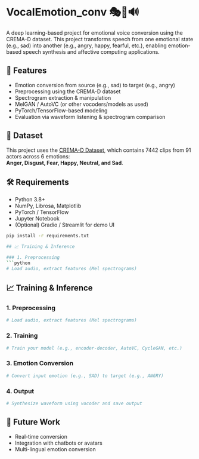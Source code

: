 # VocalEmotion_conv 🎭🔁🔊

A deep learning-based project for emotional voice conversion using the CREMA-D dataset. This project transforms speech from one emotional state (e.g., sad) into another (e.g., angry, happy, fearful, etc.), enabling emotion-based speech synthesis and affective computing applications.

## 🚀 Features

- Emotion conversion from source (e.g., sad) to target (e.g., angry)
- Preprocessing using the CREMA-D dataset
- Spectrogram extraction & manipulation
- MelGAN / AutoVC (or other vocoders/models as used)
- PyTorch/TensorFlow-based modeling
- Evaluation via waveform listening & spectrogram comparison

## 📂 Dataset

This project uses the [CREMA-D Dataset](https://zenodo.org/record/3666821), which contains 7442 clips from 91 actors across 6 emotions:  
**Anger, Disgust, Fear, Happy, Neutral, and Sad**.

## 🛠️ Requirements

- Python 3.8+
- NumPy, Librosa, Matplotlib
- PyTorch / TensorFlow
- Jupyter Notebook
- (Optional) Gradio / Streamlit for demo UI

```bash
pip install -r requirements.txt

## 📈 Training & Inference

### 1. Preprocessing
```python
# Load audio, extract features (Mel spectrograms)
```

## 📈 Training & Inference

### 1. Preprocessing
```python
# Load audio, extract features (Mel spectrograms)
```

### 2. Training

```python
# Train your model (e.g., encoder-decoder, AutoVC, CycleGAN, etc.)
```

### 3. Emotion Conversion

```python
# Convert input emotion (e.g., SAD) to target (e.g., ANGRY)
```

### 4. Output

```python
# Synthesize waveform using vocoder and save output
```


## 🧠 Future Work

* Real-time conversion
* Integration with chatbots or avatars
* Multi-lingual emotion conversion

